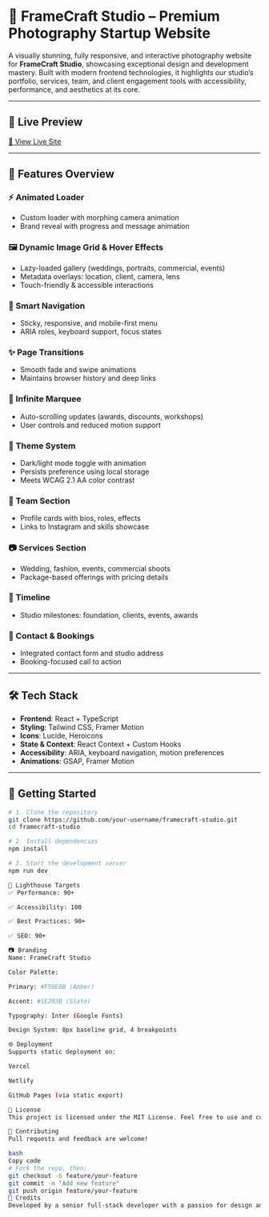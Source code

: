 # 📸 FrameCraft Studio – Premium Photography Startup Website

A visually stunning, fully responsive, and interactive photography website for **FrameCraft Studio**, showcasing exceptional design and development mastery. Built with modern frontend technologies, it highlights our studio’s portfolio, services, team, and client engagement tools with accessibility, performance, and aesthetics at its core.

---

## 🚀 Live Preview

[🔗 View Live Site](https://algoonerd-webathonb.vercel.app/)

---

## 📌 Features Overview

### ⚡ Animated Loader
- Custom loader with morphing camera animation
- Brand reveal with progress and message animation

### 🖼️ Dynamic Image Grid & Hover Effects
- Lazy-loaded gallery (weddings, portraits, commercial, events)
- Metadata overlays: location, client, camera, lens
- Touch-friendly & accessible interactions

### 🧭 Smart Navigation
- Sticky, responsive, and mobile-first menu
- ARIA roles, keyboard support, focus states

### ✨ Page Transitions
- Smooth fade and swipe animations
- Maintains browser history and deep links

### 📢 Infinite Marquee
- Auto-scrolling updates (awards, discounts, workshops)
- User controls and reduced motion support

### 🎨 Theme System
- Dark/light mode toggle with animation
- Persists preference using local storage
- Meets WCAG 2.1 AA color contrast

### 👥 Team Section
- Profile cards with bios, roles, effects
- Links to Instagram and skills showcase

### 📷 Services Section
- Wedding, fashion, events, commercial shoots
- Package-based offerings with pricing details

### 📅 Timeline
- Studio milestones: foundation, clients, events, awards

### 💬 Contact & Bookings
- Integrated contact form and studio address
- Booking-focused call to action

---

## 🛠️ Tech Stack

- **Frontend**: React + TypeScript
- **Styling**: Tailwind CSS, Framer Motion
- **Icons**: Lucide, Heroicons
- **State & Context**: React Context + Custom Hooks
- **Accessibility**: ARIA, keyboard navigation, motion preferences
- **Animations**: GSAP, Framer Motion


---

## 🧪 Getting Started

```bash
# 1. Clone the repository
git clone https://github.com/your-username/framecraft-studio.git
cd framecraft-studio

# 2. Install dependencies
npm install

# 3. Start the development server
npm run dev

🧠 Lighthouse Targets
✅ Performance: 90+

✅ Accessibility: 100

✅ Best Practices: 90+

✅ SEO: 90+

📷 Branding
Name: FrameCraft Studio

Color Palette:

Primary: #F59E0B (Amber)

Accent: #1E293B (Slate)

Typography: Inter (Google Fonts)

Design System: 8px baseline grid, 4 breakpoints

🌐 Deployment
Supports static deployment on:

Vercel

Netlify

GitHub Pages (via static export)

📝 License
This project is licensed under the MIT License. Feel free to use and customize it for personal or client projects.

🤝 Contributing
Pull requests and feedback are welcome!

bash
Copy code
# Fork the repo, then:
git checkout -b feature/your-feature
git commit -m "Add new feature"
git push origin feature/your-feature
📣 Credits
Developed by a senior full-stack developer with a passion for design and visual storytelling.


